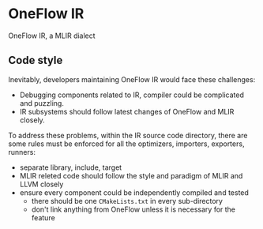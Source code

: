 # OneFlow IR

OneFlow IR, a MLIR dialect

## Code style

Inevitably, developers maintaining OneFlow IR would face these challenges:
- Debugging components related to IR, compiler could be complicated and puzzling.
- IR subsystems should follow latest changes of OneFlow and MLIR closely.

To address these problems,
within the IR source code directory,
there are some rules must be enforced for all the optimizers, importers, exporters, runners:
- separate library, include, target
- MLIR releted code should follow the style and paradigm of MLIR and LLVM closely
- ensure every component could be independently compiled and tested
    - there should be one `CMakeLists.txt` in every sub-directory
    - don't link anything from OneFlow unless it is necessary for the feature
